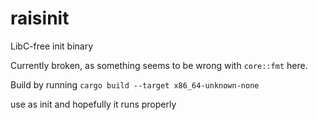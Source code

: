 # raisinit
LibC-free init binary

Currently broken, as something seems to be wrong with `core::fmt` here.

Build by running `cargo build --target x86_64-unknown-none`

use as init and hopefully it runs properly